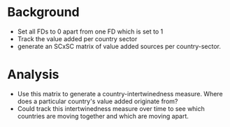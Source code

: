 Background
==========

- Set all FDs to 0 apart from one FD which is set to 1
- Track the value added per country sector
- generate an SCxSC matrix of value added sources per country-sector.

Analysis
========

- Use this matrix to generate a country-intertwinedness measure. Where does a particular country's value added originate from?
- Could track this intertwinedness measure over time to see which countries are moving together and which are moving apart.


